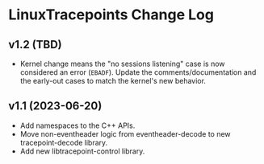 # LinuxTracepoints Change Log

## v1.2 (TBD)

- Kernel change means the "no sessions listening" case is now considered an
  error (`EBADF`). Update the comments/documentation and the early-out cases
  to match the kernel's new behavior.

## v1.1 (2023-06-20)

- Add namespaces to the C++ APIs.
- Move non-eventheader logic from eventheader-decode to new tracepoint-decode
  library.
- Add new libtracepoint-control library.
